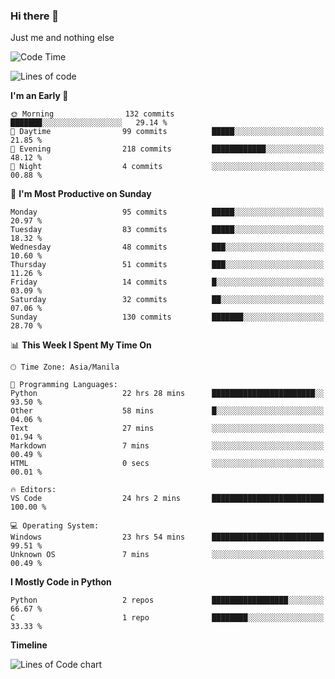 ### Hi there 👋

Just me and nothing else


<!--START_SECTION:waka-->
![Code Time](http://img.shields.io/badge/Code%20Time-52%20hrs%2014%20mins-blue)

![Lines of code](https://img.shields.io/badge/From%20Hello%20World%20I%27ve%20Written-902.7%20thousand%20lines%20of%20code-blue)

**I'm an Early 🐤** 

```text
🌞 Morning                132 commits         ███████░░░░░░░░░░░░░░░░░░   29.14 % 
🌆 Daytime                99 commits          █████░░░░░░░░░░░░░░░░░░░░   21.85 % 
🌃 Evening                218 commits         ████████████░░░░░░░░░░░░░   48.12 % 
🌙 Night                  4 commits           ░░░░░░░░░░░░░░░░░░░░░░░░░   00.88 % 
```
📅 **I'm Most Productive on Sunday** 

```text
Monday                   95 commits          █████░░░░░░░░░░░░░░░░░░░░   20.97 % 
Tuesday                  83 commits          █████░░░░░░░░░░░░░░░░░░░░   18.32 % 
Wednesday                48 commits          ███░░░░░░░░░░░░░░░░░░░░░░   10.60 % 
Thursday                 51 commits          ███░░░░░░░░░░░░░░░░░░░░░░   11.26 % 
Friday                   14 commits          █░░░░░░░░░░░░░░░░░░░░░░░░   03.09 % 
Saturday                 32 commits          ██░░░░░░░░░░░░░░░░░░░░░░░   07.06 % 
Sunday                   130 commits         ███████░░░░░░░░░░░░░░░░░░   28.70 % 
```


📊 **This Week I Spent My Time On** 

```text
🕑︎ Time Zone: Asia/Manila

💬 Programming Languages: 
Python                   22 hrs 28 mins      ███████████████████████░░   93.50 % 
Other                    58 mins             █░░░░░░░░░░░░░░░░░░░░░░░░   04.06 % 
Text                     27 mins             ░░░░░░░░░░░░░░░░░░░░░░░░░   01.94 % 
Markdown                 7 mins              ░░░░░░░░░░░░░░░░░░░░░░░░░   00.49 % 
HTML                     0 secs              ░░░░░░░░░░░░░░░░░░░░░░░░░   00.01 % 

🔥 Editors: 
VS Code                  24 hrs 2 mins       █████████████████████████   100.00 % 

💻 Operating System: 
Windows                  23 hrs 54 mins      █████████████████████████   99.51 % 
Unknown OS               7 mins              ░░░░░░░░░░░░░░░░░░░░░░░░░   00.49 % 
```

**I Mostly Code in Python** 

```text
Python                   2 repos             █████████████████░░░░░░░░   66.67 % 
C                        1 repo              ████████░░░░░░░░░░░░░░░░░   33.33 % 
```



**Timeline**

![Lines of Code chart](https://raw.githubusercontent.com/mauring55/mauring55/main/assets/bar_graph.png)


<!--END_SECTION:waka-->
